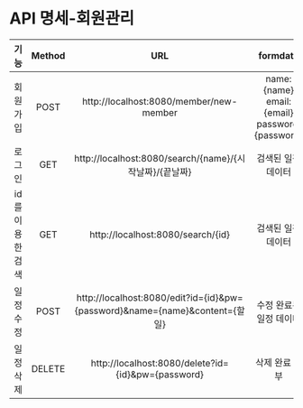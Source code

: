 # API 명세-회원관리
| 기능 | Method | URL | formdata | response | 상태코드 |
| :-: | :-: | :-: | :-: | :-: | :-: |
| 회원가입 | POST | http://localhost:8080/member/new-member | name:{name}<br>email:{email}<br>password:{password} | id를 제외한 회원 정보 | 200: 정상 조회 |
| 로그인 | GET | http://localhost:8080/search/{name}/{시작날짜}/{끝날짜}| 검색된 일정 데이터 | 200: 정상 조회 |
| id를 이용한 검색 | GET | http://localhost:8080/search/{id} | 검색된 일정 데이터 | 200: 정상 조회 |
| 일정 수정 | POST | http://localhost:8080/edit?id={id}&pw={password}&name={name}&content={할일} | 수정 완료된 일정 데이터 | 200: 정상 조회 |
| 일정 삭제 | DELETE | http://localhost:8080/delete?id={id}&pw={password} | 삭제 완료 여부 | 200: 정상 조회 |
